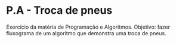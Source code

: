 # P.A - Troca de pneus
Exercício da matéria de Programação e Algoritmos. Objetivo: fazer fluxograma de um algoritmo que demonstra uma troca de pneus.

